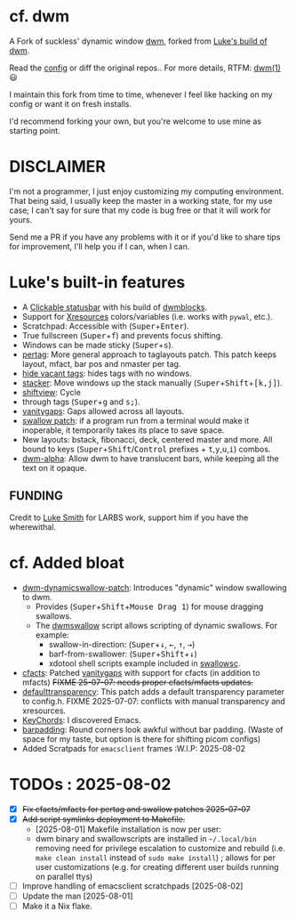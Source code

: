 

# cf. dwm

A Fork of suckless' dynamic window [dwm](https://dwm.suckless.org), forked from [Luke's build of dwm](https://github.com/LukeSmithxyz/dwm).

Read the [config](./config.h) or diff the original repos..
For more details, RTFM: [dwm(1)](./dwm.1) 😃

I maintain this fork from time to time, whenever I feel like hacking
on my config or want it on fresh installs.

I'd recommend forking your own, but you're welcome to use mine as starting point.


# DISCLAIMER

I'm not a programmer, I just enjoy customizing my computing
environment.  That being said, I usually keep the master in a
working state, for my use case; I can't say for sure that my code
is bug free or that it will work for yours.

Send me a PR if you have any problems with it or if you'd like to
share tips for improvement, I'll help you if I can, when I can.


# Luke's built-in features

-   A [Clickable statusbar](https://dwm.suckless.org/patches/statuscmd/) with his build of [dwmblocks](https://github.com/lukesmithxyz/dwmblocks).
-   Support for [Xresources](https://dwm.suckless.org/patches/xresources/) colors/variables (i.e. works with `pywal`, etc.).
-   Scratchpad: Accessible with (<kbd>Super</kbd>+<kbd>Enter</kbd>).
-   True fullscreen (<kbd>Super</kbd>+<kbd>f</kbd>) and prevents focus shifting.
-   Windows can be made sticky (<kbd>Super</kbd>+<kbd>s</kbd>).
-   [pertag](https://dwm.suckless.org/patches/pertag/): More general approach to taglayouts patch.
    This patch keeps layout, mfact, bar pos and nmaster per tag.
-   [hide vacant tags](https://dwm.suckless.org/patches/hide_vacant_tags/): hides tags with no windows.
-   [stacker](https://dwm.suckless.org/patches/stacker/): Move windows up the stack manually (<kbd>Super</kbd>+<kbd>Shift</kbd>+<kbd>[k,j]</kbd>).
-   [shiftview](https://dwm.suckless.org/patches/nextprev/): Cycle
-   through tags (<kbd>Super</kbd>+<kbd>g</kbd> and <kbd>s</kbd><kbd>;</kbd>).
-   [vanitygaps](https://dwm.suckless.org/patches/vanitygaps/): Gaps allowed across all layouts.
-   [swallow patch](https://dwm.suckless.org/patches/swallow/): if a program run from a terminal would make it inoperable,
    it temporarily takes its place to save space.
-   New layouts: bstack, fibonacci, deck, centered master and more.
    All bound to keys (<kbd>Super</kbd>+<kbd>Shift</kbd>/<kbd>Control</kbd> prefixes + <kbd>t</kbd>,<kbd>y</kbd>,<kbd>u</kbd>,<kbd>i</kbd>) combos.
-   [dwm-alpha](https://dwm.suckless.org/patches/alpha/): Allow dwm to have translucent bars, while keeping all the
    text on it opaque.


## FUNDING

Credit to [Luke Smith](https://lukesmith.xyz/donate.html) for LARBS work, support him if you have the wherewithal.


# cf. Added bloat

-   [dwm-dynamicswallow-patch](https://dwm.suckless.org/patches/dynamicswallow/): Introduces "dynamic" window swallowing to dwm.
    - Provides (<kbd>Super</kbd>+<kbd>Shift</kbd>+<kbd>Mouse Drag 1</kbd>) for mouse dragging swallows.
    - The [dwmswallow](./dwmswallow) script allows scripting of dynamic swallows.
      For example:
      - swallow-in-direction: (<kbd>Super</kbd>+<kbd>↓</kbd>, <kbd>←</kbd>, <kbd>↑</kbd>, <kbd>→</kbd>)
      - barf-from-swallower: (<kbd>Super</kbd>+<kbd>Shift</kbd>+<kbd>↓</kbd>)
      - xdotool shell scripts example included in [swallowsc](./swallowsc).
-   [cfacts](https://dwm.suckless.org/patches/cfacts/): Patched [vanitygaps](./vanitygaps.c) with support for cfacts (in addition to mfacts)
    ~~FIXME 25-07-07: needs proper cfacts/mfacts updates.~~
-   [defaulttransparency](https://dwm.suckless.org/patches/defaulttransparency/): This patch adds a default transparency parameter to config.h.
    FIXME 2025-07-07: conflicts with manual transparency and xresources.
-   [KeyChords](https://dwm.suckless.org/patches/keychord/dwm-keychord-6.4.diff): I discovered Emacs.
-   [barpadding](https://dwm.suckless.org/patches/barpadding/dwm-barpadding-20211020-a786211.diff): Round corners look awkful without bar padding.
    (Waste of space for my taste, but option is there for shifting picom configs)
-  Added Scratpads for `emacsclient` frames :W.I.P: 2025-08-02

# TODOs : 2025-08-02

-   [X] ~~Fix cfacts/mfacts for pertag and swallow patches 2025-07-07~~
-   [X] ~~Add script symlinks deployment to Makefile.~~
  -   [2025-08-01] Makefile installation is now per user:
  -   dwm binary and swallowscripts are installed in `~/.local/bin` removing need for
      privilege escalation to customize and rebuild
      (i.e. `make clean install` instead of `sudo make install`) ;
      allows for per user customizations
      (e.g. for creating different user builds running on parallel ttys)
-   [ ] Improve handling of emacsclient scratchpads [2025-08-02]
-   [ ] Update the man [2025-08-01]
-   [ ] Make it a Nix flake.
